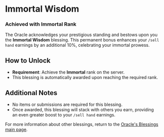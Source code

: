 # Immortal Wisdom

### Achieved with Immortal Rank

The Oracle acknowledges your prestigious standing and bestows upon you the **Immortal Wisdom** blessing. This permanent bonus enhances your `/sell hand` earnings by an additional 10%, celebrating your immortal prowess.

## How to Unlock

- **Requirement**: Achieve the **Immortal** rank on the server.
- This blessing is automatically awarded upon reaching the required rank.

## Additional Notes

- No items or submissions are required for this blessing.
- Once awarded, this blessing will stack with others you earn, providing an even greater boost to your `/sell hand` earnings.

For more information about other blessings, return to the [Oracle's Blessings main page](../README.md).

